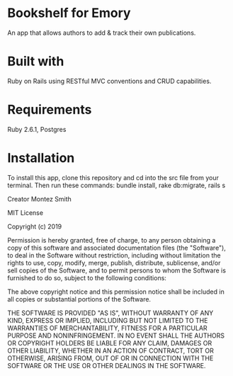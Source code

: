 # Bookshelf for Emory

An app that allows authors to add & track their own publications.

# Built with
Ruby on Rails using RESTful MVC conventions and CRUD capabilities.

# Requirements
Ruby 2.6.1, Postgres

# Installation
To install this app, clone this repository and cd into the src file from your terminal. Then run these commands: bundle install, rake db:migrate, rails s

Creator
Montez Smith 

MIT License

Copyright (c) 2019

Permission is hereby granted, free of charge, to any person obtaining a copy of this software and associated documentation files (the "Software"), to deal in the Software without restriction, including without limitation the rights to use, copy, modify, merge, publish, distribute, sublicense, and/or sell copies of the Software, and to permit persons to whom the Software is furnished to do so, subject to the following conditions:

The above copyright notice and this permission notice shall be included in all copies or substantial portions of the Software.

THE SOFTWARE IS PROVIDED "AS IS", WITHOUT WARRANTY OF ANY KIND, EXPRESS OR IMPLIED, INCLUDING BUT NOT LIMITED TO THE WARRANTIES OF MERCHANTABILITY, FITNESS FOR A PARTICULAR PURPOSE AND NONINFRINGEMENT. IN NO EVENT SHALL THE AUTHORS OR COPYRIGHT HOLDERS BE LIABLE FOR ANY CLAIM, DAMAGES OR OTHER LIABILITY, WHETHER IN AN ACTION OF CONTRACT, TORT OR OTHERWISE, ARISING FROM, OUT OF OR IN CONNECTION WITH THE SOFTWARE OR THE USE OR OTHER DEALINGS IN THE SOFTWARE.
